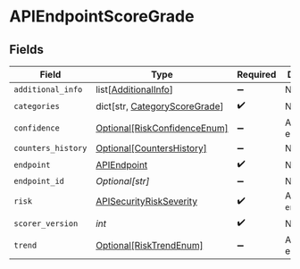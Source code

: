 # APIEndpointScoreGrade


## Fields

| Field                                                                      | Type                                                                       | Required                                                                   | Description                                                                |
| -------------------------------------------------------------------------- | -------------------------------------------------------------------------- | -------------------------------------------------------------------------- | -------------------------------------------------------------------------- |
| `additional_info`                                                          | list[[AdditionalInfo](../../models/shared/additionalinfo.md)]              | :heavy_minus_sign:                                                         | N/A                                                                        |
| `categories`                                                               | dict[str, [CategoryScoreGrade](../../models/shared/categoryscoregrade.md)] | :heavy_check_mark:                                                         | N/A                                                                        |
| `confidence`                                                               | [Optional[RiskConfidenceEnum]](../../models/shared/riskconfidenceenum.md)  | :heavy_minus_sign:                                                         | An enumeration.                                                            |
| `counters_history`                                                         | [Optional[CountersHistory]](../../models/shared/countershistory.md)        | :heavy_minus_sign:                                                         | N/A                                                                        |
| `endpoint`                                                                 | [APIEndpoint](../../models/shared/apiendpoint.md)                          | :heavy_check_mark:                                                         | N/A                                                                        |
| `endpoint_id`                                                              | *Optional[str]*                                                            | :heavy_minus_sign:                                                         | N/A                                                                        |
| `risk`                                                                     | [APISecurityRiskSeverity](../../models/shared/apisecurityriskseverity.md)  | :heavy_check_mark:                                                         | An `enum`eration.                                                          |
| `scorer_version`                                                           | *int*                                                                      | :heavy_check_mark:                                                         | N/A                                                                        |
| `trend`                                                                    | [Optional[RiskTrendEnum]](../../models/shared/risktrendenum.md)            | :heavy_minus_sign:                                                         | An enumeration.                                                            |